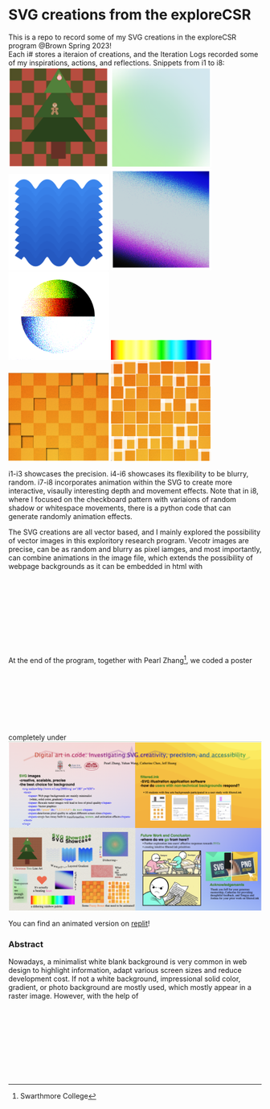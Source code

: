 # SVG creations from the exploreCSR

This is a repo to record some of my SVG creations in the exploreCSR program @Brown Spring 2023!<br/>
Each i# stores a iteraion of creations, and the Iteration Logs recorded some of my inspirations, actions, and reflections.
Snippets from i1 to i8:<br/>
<img width="200" alt="i1/Christmas tree on checkboard" src="i1/Christmas tree on checkboard.png">
<img width="200" alt="i2/gradient background" src="i2/gradient background.png">
<img width="200" alt="i3/layered waves" src="i3/layered waves.png">
<img width="200" alt="i4/diagonal dithering" src="i4/diagonal dithering.png">
<img width="200" alt="i5/dithering ball" src="i5/dithering ball.png">
<img width="200" alt="i6/dithering palette" src="i6/dithering palette.png">
<img width="200" alt="i7/checkboard canvas shadow" src="i7/checkboard canvas shadow.png">
<img width="200" alt="i8/checkbaord whitespace" src="i8/checkbaord whitespace.png">

i1-i3 showcases the precision. i4-i6 showcases its flexibility to be blurry, random. i7-i8 incorporates animation within the SVG to create more interactive, visaully interesting depth and movement effects. Note that in i8, where I focused on the checkboard pattern with variaions of random shadow or whitespace movements, there is a python code that can generate randomly animation effects.

The SVG creations are all vector based, and I mainly explored the possibility of vector images in this exploritory research program. Vecotr images are precise, can be as random and blurry as pixel iamges, and most importantly, can combine animations in the image file, which extends the possibility of webpage backgrounds as it can be embedded in html with <svg> tags. 

At the end of the program, together with Pearl Zhang[^1], we coded a poster completely under <svg> tags to showcase the flexibility of SVG images and presented it on the Brown annual CS undergraduate research symposium. 
<a href="https://yuhanwww.github.io/exploreCSR-poster-Wang-Zhang/"><img width="800" alt="poster preview" src="poster/poster preview.png"></a>

You can find an animated version on [replit](https://replit.com/@Yuhanwww/SVG-Poster-Explore-CSR-Pearl-Zhang-and-Yuhan-Wang)!

[^1]:Swarthmore College

### Abstract
Nowadays, a minimalist white blank background is very common in web design to highlight information, adapt various screen sizes and reduce development cost. If not a white background, impressional solid color, gradient, or photo background are mostly used, which mostly appear in a raster image. However, with the help of <svg> tag in html, we can create svg backgrounds with precise visual representations that are accessible, animatable, with the potential to be embedded in the web page without the need for additional loading. Pictures created in svg form are precise in vectors and will not lose quality in response to different sizes. With the help of inherent effects in <svg> , we can apply textures, transformations, and animations that provide a wide range of visual effects. Pictures coded in <svg> can be a new choice for web designers and can apply in many web applications like background or 3D scene, with the potential to bring back colorful unique web pages with different themes echoing the content.

